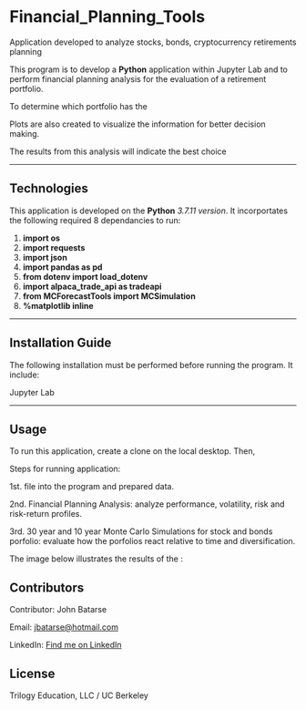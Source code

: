 # Financial_Planning_Tools
Application developed to analyze stocks, bonds, cryptocurrency retirements planning

This program is to develop a **Python** application within Jupyter Lab and to perform financial planning analysis for the evaluation of a retirement portfolio.

To determine which  portfolio has the 

Plots are also created to visualize the information for better decision making.

The results from this analysis will indicate the best choice 

---

## Technologies

This application is developed on the **Python** *3.7.11 version*. It incorportates the following required 8 dependancies to run:

1. **import os**
2. **import requests**
3. **import json**
4. **import pandas as pd**
5. **from dotenv import load_dotenv**
6. **import alpaca_trade_api as tradeapi**
7. **from MCForecastTools import MCSimulation**
8. **%matplotlib inline**

---

## Installation Guide

The following installation must be performed before running the program. It include:

Jupyter Lab


---

## Usage

To run this application, create a clone on the local desktop. Then, 


Steps for running application:

1st. file into the program and prepared data.

2nd. Financial Planning Analysis: analyze performance, volatility, risk and risk-return profiles.

3rd. 30 year and 10 year Monte Carlo Simulations for stock and bonds porfolio: evaluate how the porfolios react relative to time and diversification.

The image below illustrates the results of the :



## Contributors

Contributor: John Batarse  

Email: jbatarse@hotmail.com

LinkedIn: [Find me on LinkedIn](<https://www.linkedin.com/in/john-a-batarse-760a26116/>)


## License

Trilogy Education, LLC / UC Berkeley
